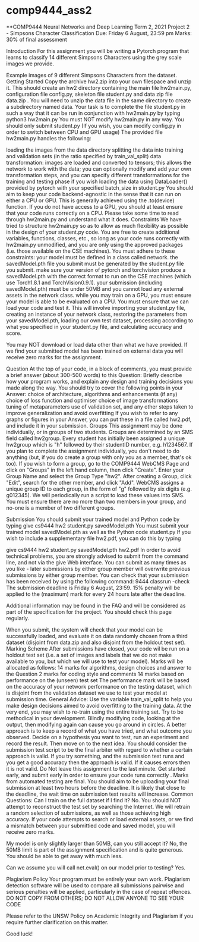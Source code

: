 # comp9444_ass2
**COMP9444 Neural Networks and Deep Learning
Term 2, 2021
Project 2 - Simpsons Character Classification
Due: Friday 6 August, 23:59 pm
Marks: 30% of final assessment

Introduction
For this assignment you will be writing a Pytorch program that learns to classify 14 different Simpsons Characters using the grey scale images we provide.

Example images of 9 different Simpsons Characters from the dataset.
Getting Started
Copy the archive hw2.zip into your own filespace and unzip it. This should create an hw2 directory containing the main file hw2main.py, configuration file config.py, skeleton file student.py and data zip file data.zip . You will need to unzip the data file in the same directory to create a subdirectory named data. Your task is to complete the file student.py in such a way that it can be run in conjunction with hw2main.py by typing
   python3 hw2main.py
You must NOT modify hw2main.py in any way. You should only submit student.py
(If you wish, you can modify config.py in order to switch between CPU and GPU usage)
The provided file hw2main.py handles the following:

loading the images from the data directory
splitting the data into training and validation sets (in the ratio specified by train_val_split)
data transformation: images are loaded and converted to tensors; this allows the network to work with the data; you can optionally modify and add your own transformation steps, and you can specify different transformations for the training and testing phase if you wish
loading the data using DataLoader() provided by pytorch with your specified batch_size in student.py
You should aim to keep your code backend-agnostic in the sense that it can run on either a CPU or GPU. This is generally achieved using the .to(device) function. If you do not have access to a GPU, you should at least ensure that your code runs correctly on a CPU.
Please take some time to read through hw2main.py and understand what it does.
Constraints
We have tried to structure hw2main.py so as to allow as much flexibility as possible in the design of your student.py code. You are free to create additional variables, functions, classes, etc., so long as your code runs correctly with hw2main.py unmodified, and you are only using the approved packages (i.e. those available on the CSE machines). You must adhere to these constraints:
your model must be defined in a class called network.
the savedModel.pth file you submit must be generated by the student.py file you submit.
make sure your version of pytorch and torchvision produce a savedModel.pth with the correct format to run on the CSE machines (which use Torch1.8.1 and TorchVision0.9.1).
your submission (including savedModel.pth) must be under 50MB and you cannot load any external assets in the network class.
while you may train on a GPU, you must ensure your model is able to be evaluated on a CPU.
You must ensure that we can load your code and test it. This will involve importing your student.py file, creating an instance of your network class, restoring the parameters from your savedModel.pth, loading our own test dataset, processing according to what you specified in your student.py file, and calculating accuracy and score.

You may NOT download or load data other than what we have provided. If we find your submitted model has been trained on external data you will receive zero marks for the assignment.

Question
At the top of your code, in a block of comments, you must provide a brief answer (about 300-500 words) to this Question:
Briefly describe how your program works, and explain any design and training decisions you made along the way.
You should try to cover the following points in your Answer:
choice of architecture, algorithms and enhancements (if any)
choice of loss function and optimiser
choice of image transformations
tuning of metaparameters
use of validation set, and any other steps taken to improve generalization and avoid overfitting
If you wish to refer to any graphs or figures in your Answer, you can put these in a file called hw2.pdf, and include it in your submission.
Groups
This assignment may be done individually, or in groups of two students. Groups are determined by an SMS field called hw2group. Every student has initially been assigned a unique hw2group which is "h" followed by their studentID number, e.g. h1234567. If you plan to complete the assignment individually, you don't need to do anything (but, if you do create a group with only you as a member, that's ok too). If you wish to form a group, go to the COMP9444 WebCMS Page and click on "Groups" in the left hand column, then click "Create". Enter your Group Name and select the Group Type "hw2". After creating a Group, click "Edit", search for the other member, and click "Add". WebCMS assigns a unique group ID to each group, in the form of "g" followed by six digits (e.g. g012345). We will periodically run a script to load these values into SMS. You must ensure there are no more than two members in your group, and no-one is a member of two different groups.

Submission
You should submit your trained model and Python code by typing
  give cs9444 hw2 student.py savedModel.pth
You must submit your trained model savedModel.pth as well as the Python code student.py
If you wish to include a supplementary file hw2.pdf, you can do this by typing

  give cs9444 hw2 student.py savedModel.pth hw2.pdf
In order to avoid technical problems, you are strongly advised to submit from the command line, and not via the give Web interface. You can submit as many times as you like - later submissions by either group member will overwrite previous submissions by either group member. You can check that your submission has been received by using the following command:
  9444 classrun -check
The submission deadline is Friday 6 August, 23:59. 15% penalty will be applied to the (maximum) mark for every 24 hours late after the deadline.

Additional information may be found in the FAQ and will be considered as part of the specification for the project. You should check this page regularly.

When you submit, the system will check that your model can be successfully loaded, and evaluate it on data randomly chosen from a third dataset (disjoint from data.zip and also disjoint from the holdout test set).
Marking Scheme
After submissions have closed, your code wil be run on a holdout test set (i.e. a set of images and labels that we do not make available to you, but which we will use to test your model). Marks will be allocated as follows:
14 marks for algorithms, design choices and answer to the Question
  2 marks for coding style and comments
14 marks based on performance on the (unseen) test set
The performance mark will be based on the accuracy of your network performance on the testing dataset, which is disjoint from the validation dataset we use to test your model at submission time.
General Advice:
Use the variable train_val_split to help you make design decisions aimed to avoid overfitting to the training data. At the very end, you may wish to re-train using the entire training set.
Try to be methodical in your development. Blindly modifying code, looking at the output, then modifying again can cause you go around in circles. A better approach is to keep a record of what you have tried, and what outcome you observed. Decide on a hypothesis you want to test, run an experiment and record the result. Then move on to the next idea.
You should consider the submission test script to be the final arbiter with regard to whether a certain approach is valid. If you try something, and the submission test runs and you get a good accuracy then the approach is valid. If it causes errors then it is not valid.
Do Not leave this assignment to the last minute. Get started early, and submit early in order to ensure your code runs correctly . Marks from automated testing are final. You should aim to be uploading your final submission at least two hours before the deadline. It is likely that close to the deadline, the wait time on submission test results will increase.
Common Questions:
Can I train on the full dataset if I find it? No. You should NOT attempt to reconstruct the test set by searching the Internet. We will retrain a random selection of submissions, as well as those achieving high accuracy. If your code attempts to search or load external assets, or we find a mismatch between your submittied code and saved model, you will receive zero marks.

My model is only slightly larger than 50MB, can you still accept it? No, the 50MB limit is part of the assignment specification and is quite generous. You should be able to get away with much less.

Can we assume you will call net.eval() on our model prior to testing? Yes.

Plagiarism Policy
Your program must be entirely your own work. Plagiarism detection software will be used to compare all submissions pairwise and serious penalties will be applied, particularly in the case of repeat offences.
DO NOT COPY FROM OTHERS; DO NOT ALLOW ANYONE TO SEE YOUR CODE

Please refer to the UNSW Policy on Academic Integrity and Plagiarism if you require further clarification on this matter.

Good luck!

